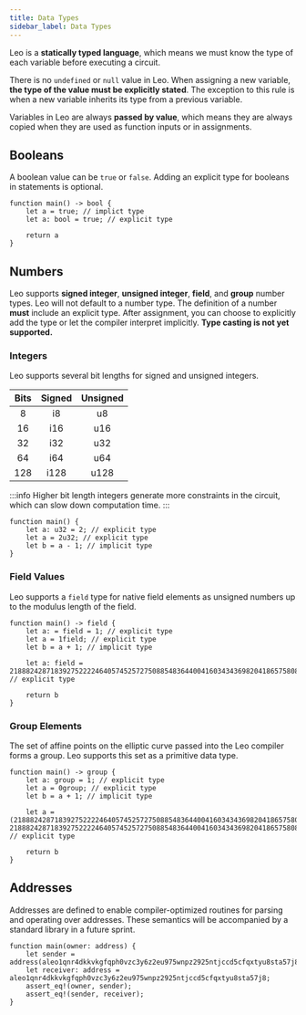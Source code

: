 ```yaml
---
title: Data Types
sidebar_label: Data Types
---
```


Leo is a **statically typed language**, which means we must know the type of each variable before executing a circuit.

There is no `undefined` or `null` value in Leo. When assigning a new variable, **the type of the value must be explicitly stated**.
The exception to this rule is when a new variable inherits its type from a previous variable.

Variables in Leo are always **passed by value**, which means they are always copied when they are used as function inputs or in assignments.

## Booleans
A boolean value can be `true` or `false`. Adding an explicit type for booleans in statements is optional.
```leo
function main() -> bool {
    let a = true; // implict type
    let a: bool = true; // explicit type
    
    return a
}
```


## Numbers
Leo supports **signed integer**, **unsigned integer**, **field**, and **group** number types. 
Leo will not default to a number type. The definition of a number **must** include an explicit type.
After assignment, you can choose to explicitly add the type or let the compiler interpret implicitly.
**Type casting is not yet supported.**

### Integers
Leo supports several bit lengths for signed and unsigned integers.

| Bits | Signed | Unsigned |
|:----:|:------:|:--------:|
|   8  |   i8   |    u8    |
|  16  |   i16  |    u16   |
|  32  |   i32  |    u32   |
|  64  |   i64  |    u64   |
|  128 |  i128  |   u128   |

:::info
Higher bit length integers generate more constraints in the circuit, which can slow down computation time.
:::

```leo
function main() {
    let a: u32 = 2; // explicit type
    let a = 2u32; // explicit type    
    let b = a - 1; // implicit type
}
```

### Field Values

Leo supports a `field` type for native field elements as unsigned numbers up to the modulus length of the field.

```leo
function main() -> field {
    let a: = field = 1; // explicit type
    let a = 1field; // explicit type
    let b = a + 1; // implicit type

    let a: field = 21888242871839275222246405745257275088548364400416034343698204186575808495617; // explicit type

    return b
}
```

### Group Elements
The set of affine points on the elliptic curve passed into the Leo compiler forms a group.
Leo supports this set as a primitive data type.

```leo
function main() -> group {
    let a: group = 1; // explicit type
    let a = 0group; // explicit type
    let b = a + 1; // implicit type

    let a = (21888242871839275222246405745257275088548364400416034343698204186575808495617, 21888242871839275222246405745257275088548364400416034343698204186575808495617)group; // explicit type
    
    return b
}
```

## Addresses

Addresses are defined to enable compiler-optimized routines for parsing and operating over addresses. These semantics will be accompanied by a standard library in a future sprint.

```leo
function main(owner: address) {
    let sender = address(aleo1qnr4dkkvkgfqph0vzc3y6z2eu975wnpz2925ntjccd5cfqxtyu8sta57j8);
    let receiver: address = aleo1qnr4dkkvkgfqph0vzc3y6z2eu975wnpz2925ntjccd5cfqxtyu8sta57j8;
    assert_eq!(owner, sender);
    assert_eq!(sender, receiver);
}
```